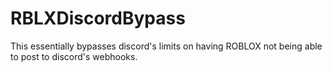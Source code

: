 # RBLXDiscordBypass
This essentially bypasses discord's limits on having ROBLOX not being able to post to discord's webhooks.
